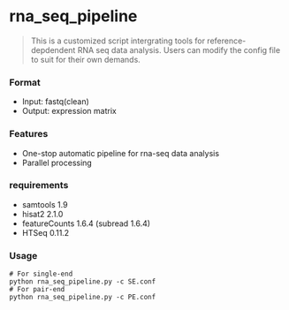 # rna_seq_pipeline

> This is a customized script intergrating tools for reference-depdendent RNA seq data analysis. Users can modify the config file to suit for their own demands.

### Format

- Input: fastq(clean)
- Output: expression matrix

### Features

- One-stop automatic pipeline for rna-seq data analysis
- Parallel processing

### requirements

- samtools 1.9
- hisat2 2.1.0
- featureCounts 1.6.4 (subread 1.6.4)
- HTSeq 0.11.2

### Usage

```shell
# For single-end
python rna_seq_pipeline.py -c SE.conf
# For pair-end
python rna_seq_pipeline.py -c PE.conf
```

